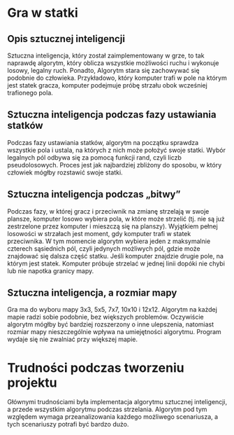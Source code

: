 ﻿# Gra w statki
## Opis sztucznej inteligencji
Sztuczna inteligencja, który został zaimplementowany w grze, to tak naprawdę algorytm, który oblicza wszystkie możliwości ruchu i wykonuje losowy, legalny ruch. Ponadto, Algorytm stara się zachowywać się podobnie do człowieka. Przykładowo, który komputer trafi w pole na którym jest statek gracza, komputer podejmuje próbę strzału obok wcześniej trafionego pola.
## Sztuczna inteligencja podczas fazy ustawiania statków
Podczas fazy ustawiania statków, algorytm na początku sprawdza wszystkie pola i ustala, na których z nich może położyć swoje statki. Wybór legalnych pól odbywa się za pomocą funkcji rand, czyli liczb pseudolosowych. Proces jest jak najbardziej zbliżony do sposobu, w który człowiek mógłby rozstawić swoje statki.
## Sztuczna inteligencja podczas „bitwy”
Podczas fazy, w której gracz i przeciwnik na zmianę strzelają w swoje plansze, komputer losowo wybiera pola, w które może strzelić (tj. nie są już zestrzelone przez komputer i mieszczą się na planszy). Wyjątkiem pełnej losowości w strzałach jest moment, gdy komputer trafi w statek przeciwnika. W tym momencie algorytm wybiera jeden z maksymalnie czterech sąsiednich pól, czyli jedynych możliwych pól, gdzie może znajdować się dalsza część statku. Jeśli komputer znajdzie drugie pole, na którym jest statek. Komputer próbuje strzelać w jednej linii dopóki nie chybi lub nie napotka granicy mapy.
## Sztuczna inteligencja, a rozmiar mapy
Gra ma do wyboru mapy 3x3, 5x5, 7x7, 10x10 i 12x12. Algorytm na każdej mapie radzi sobie podobnie, bez większych problemów. Oczywiście algorytm mógłby być bardziej rozszerzony o inne ulepszenia, natomiast rozmiar mapy nieszczególnie wpływa na umiejętności algorytmu. Program wydaje się nie zwalniać przy większej mapie.
# Trudności podczas tworzeniu projektu
Głównymi trudnościami była implementacja algorytmu sztucznej inteligencji, a przede wszystkim algorytmu podczas strzelania. Algorytm pod tym względem wymaga przeanalizowania każdego możliwego scenariusza, a tych scenariuszy potrafi być bardzo dużo.
